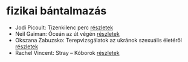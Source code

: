 # fizikai bántalmazás

- Jodi Picoult: Tizenkilenc perc [részletek](_details/%7Bopf.creator%7D.md#id_348)
- Neil Gaiman: Óceán az út végén [részletek](_details/%7Bopf.creator%7D.md#id_1433)
- Okszana Zabuzsko: Terepvizsgálatok az ukránok szexuális életéről [részletek](_details/%7Bopf.creator%7D.md#id_468)
- Rachel Vincent: Stray – Kóborok [részletek](_details/%7Bopf.creator%7D.md#id_428)
